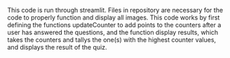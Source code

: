 This code is run through streamlit. Files in repository are necessary for the code to properly function and display all images. This code works by first defining the functions updateCounter to 
add points to the counters after a user has answered the questions, and the function display results, which takes the counters and tallys the one(s) with the highest counter values, and displays the result of the quiz.
